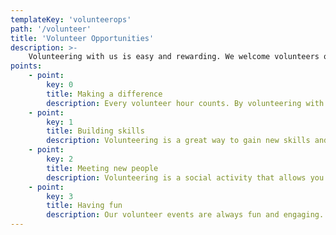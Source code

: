 ```yaml
---
templateKey: 'volunteerops'
path: '/volunteer'
title: 'Volunteer Opportunities'
description: >-
    Volunteering with us is easy and rewarding. We welcome volunteers of all ages and backgrounds, and no previous experience is necessary. We offer a variety of volunteer opportunities, including one-time events, ongoing projects, and remote work. Some of the benefits of volunteering with us include:
points:
    - point:
        key: 0
        title: Making a difference
        description: Every volunteer hour counts. By volunteering with us, you will be contributing to a healthier and more sustainable campus.
    - point:
        key: 1
        title: Building skills
        description: Volunteering is a great way to gain new skills and experiences. You will learn about environmental issues, teamwork, and leadership.
    - point:
        key: 2
        title: Meeting new people
        description: Volunteering is a social activity that allows you to connect with like-minded people in your community.
    - point:
        key: 3
        title: Having fun
        description: Our volunteer events are always fun and engaging. You will have the opportunity to learn, explore, and make memories.
---
```

